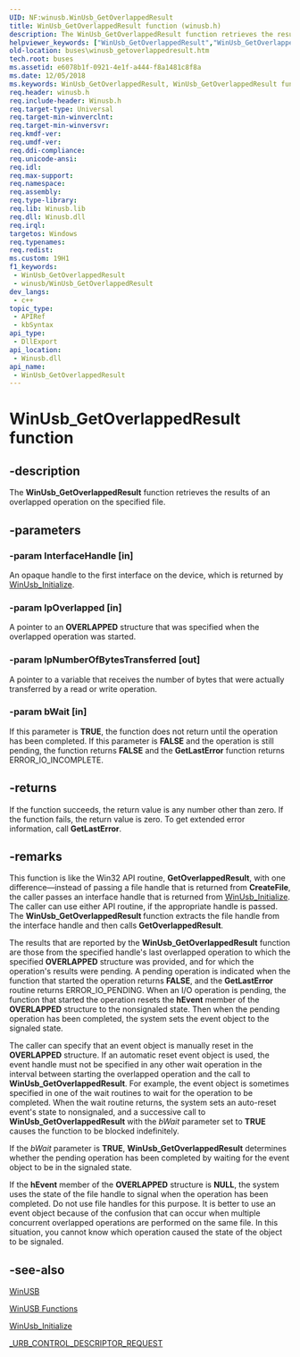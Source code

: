 ```yaml
---
UID: NF:winusb.WinUsb_GetOverlappedResult
title: WinUsb_GetOverlappedResult function (winusb.h)
description: The WinUsb_GetOverlappedResult function retrieves the results of an overlapped operation on the specified file.
helpviewer_keywords: ["WinUsb_GetOverlappedResult","WinUsb_GetOverlappedResult function [Buses]","buses.winusb_getoverlappedresult","winusb/WinUsb_GetOverlappedResult","winusbfunc_197c2ea2-c5fd-4a19-b4e5-00c373231606.xml"]
old-location: buses\winusb_getoverlappedresult.htm
tech.root: buses
ms.assetid: e6078b1f-0921-4e1f-a444-f8a1481c8f8a
ms.date: 12/05/2018
ms.keywords: WinUsb_GetOverlappedResult, WinUsb_GetOverlappedResult function [Buses], buses.winusb_getoverlappedresult, winusb/WinUsb_GetOverlappedResult, winusbfunc_197c2ea2-c5fd-4a19-b4e5-00c373231606.xml
req.header: winusb.h
req.include-header: Winusb.h
req.target-type: Universal
req.target-min-winverclnt: 
req.target-min-winversvr: 
req.kmdf-ver: 
req.umdf-ver: 
req.ddi-compliance: 
req.unicode-ansi: 
req.idl: 
req.max-support: 
req.namespace: 
req.assembly: 
req.type-library: 
req.lib: Winusb.lib
req.dll: Winusb.dll
req.irql: 
targetos: Windows
req.typenames: 
req.redist: 
ms.custom: 19H1
f1_keywords:
 - WinUsb_GetOverlappedResult
 - winusb/WinUsb_GetOverlappedResult
dev_langs:
 - c++
topic_type:
 - APIRef
 - kbSyntax
api_type:
 - DllExport
api_location:
 - Winusb.dll
api_name:
 - WinUsb_GetOverlappedResult
---
```


# WinUsb_GetOverlappedResult function


## -description

The <b>WinUsb_GetOverlappedResult</b> function retrieves the results of an overlapped operation on the specified file.

## -parameters

### -param InterfaceHandle [in]

An opaque handle to the first interface on the device, which is returned by <a href="https://docs.microsoft.com/windows/desktop/api/winusb/nf-winusb-winusb_initialize">WinUsb_Initialize</a>.

### -param lpOverlapped [in]

A pointer to an <b>OVERLAPPED</b> structure that was specified when the overlapped operation was started.

### -param lpNumberOfBytesTransferred [out]

A pointer to a variable that receives the number of bytes that were actually transferred by a read or write operation.

### -param bWait [in]

If this parameter is <b>TRUE</b>, the function does not return until the operation has been completed. If this parameter is <b>FALSE</b> and the operation is still pending, the function returns <b>FALSE</b> and the <b>GetLastError</b> function returns ERROR_IO_INCOMPLETE.

## -returns

If the function succeeds, the return value is any number other than zero. If the function fails, the return value is zero. To get extended error information, call <b>GetLastError</b>.

## -remarks

This function is like the Win32 API routine, <b>GetOverlappedResult</b>, with one difference—instead of passing a file handle that is returned from <b>CreateFile</b>, the caller passes an interface handle that is returned from <a href="https://docs.microsoft.com/windows/desktop/api/winusb/nf-winusb-winusb_initialize">WinUsb_Initialize</a>. The caller can use either API routine, if the appropriate handle is passed. The <b>WinUsb_GetOverlappedResult </b> function extracts the file handle from the interface handle and then calls <b>GetOverlappedResult</b>.

The results that are reported by the <b>WinUsb_GetOverlappedResult</b> function are those from the specified handle's last overlapped operation to which the specified <b>OVERLAPPED</b> structure was provided, and for which the operation's results were pending. A pending operation is indicated when the function that started the operation returns <b>FALSE</b>, and the <b>GetLastError</b> routine returns ERROR_IO_PENDING. When an I/O operation is pending, the function that started the operation resets the <b>hEvent</b> member of the <b>OVERLAPPED</b> structure to the nonsignaled state. Then when the pending operation has been completed, the system sets the event object to the signaled state.

The caller can specify that an event object is manually reset in the <b>OVERLAPPED</b> structure. If an automatic reset event object is used, the event handle must not be specified in any other wait operation in the interval between starting the overlapped operation and the call to <b>WinUsb_GetOverlappedResult</b>. For example, the event object is sometimes specified in one of the wait routines to wait for the operation to be completed. When the wait routine returns, the system sets an auto-reset event's state to nonsignaled, and a successive call to <b>WinUsb_GetOverlappedResult</b> with the <i>bWait</i> parameter set to <b>TRUE</b> causes the function to be blocked indefinitely.

If the <i>bWait</i> parameter is <b>TRUE</b>, <b>WinUsb_GetOverlappedResult</b> determines whether the pending operation has been completed by waiting for the event object to be in the signaled state.

If the <b>hEvent</b> member of the <b>OVERLAPPED</b> structure is <b>NULL</b>, the system uses the state of the file handle to signal when the operation has been completed. Do not use file handles for this purpose. It is better to use an event object because of the confusion that can occur when multiple concurrent overlapped operations are performed on the same file. In this situation, you cannot know which operation caused the state of the object to be signaled.

## -see-also

<a href="https://docs.microsoft.com/windows-hardware/drivers/ddi/content/index">WinUSB</a>



<a href="https://docs.microsoft.com/en-us/windows/iot-core/learn-about-hardware/hardwarecompatlist">WinUSB Functions</a>



<a href="https://docs.microsoft.com/windows/desktop/api/winusb/nf-winusb-winusb_initialize">WinUsb_Initialize</a>



<a href="https://docs.microsoft.com/windows-hardware/drivers/ddi/content/usb/ns-usb-_urb_control_descriptor_request">_URB_CONTROL_DESCRIPTOR_REQUEST</a>

